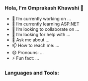 ### Hola, I'm Omprakash Khawshi 👋

- 🔭 I’m currently working on ...
- 🌱 I’m currently learning ASP.NET
- 👯 I’m looking to collaborate on ...
- 🤔 I’m looking for help with ...
- 💬 Ask me about ...
- 📫 How to reach me: ...
- 😄 Pronouns: ...
- ⚡ Fun fact: ...

### Languages and Tools:
 

